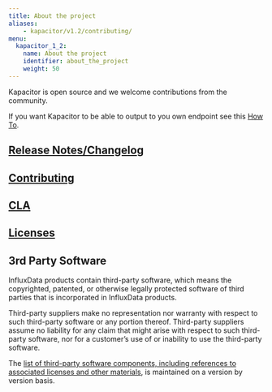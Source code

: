 ```yaml
---
title: About the project
aliases:
    - kapacitor/v1.2/contributing/
menu:
  kapacitor_1_2:
    name: About the project
    identifier: about_the_project
    weight: 50
---
```

Kapacitor is open source and we welcome contributions from the community.

If you want Kapacitor to be able to output to you own endpoint see this [How To](/kapacitor/v1.2/about_the_project/custom_output/).

## [Release Notes/Changelog](/kapacitor/v1.2/about_the_project/releasenotes-changelog/)

## [Contributing](https://github.com/influxdata/kapacitor/blob/master/CONTRIBUTING.md)

## [CLA](https://influxdata.com/community/cla/)

## [Licenses](https://github.com/influxdata/kapacitor/blob/master/LICENSE)

## 3rd Party Software
InfluxData products contain third-party software, which means the copyrighted, patented, or otherwise legally protected
software of third parties that is incorporated in InfluxData products.

Third-party suppliers make no representation nor warranty with respect to such third-party software or any portion thereof. 
Third-party suppliers assume no liability for any claim that might arise with respect to such third-party software, nor for a
customer’s use of or inability to use the third-party software. 

The [list of third-party software components, including references to associated licenses and other materials](https://github.com/influxdata/kapacitor/blob/v1.2/LICENSE_OF_DEPENDENCIES.md), is maintained on a version by version basis.
